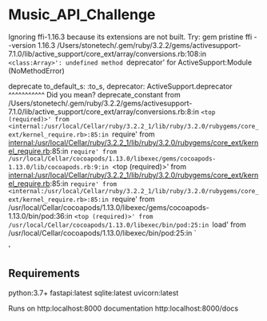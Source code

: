 # Music_API_Challenge

Ignoring ffi-1.16.3 because its extensions are not built. Try: gem pristine ffi --version 1.16.3
/Users/stonetech/.gem/ruby/3.2.2/gems/activesupport-7.1.0/lib/active_support/core_ext/array/conversions.rb:108:in `<class:Array>': undefined method `deprecator' for ActiveSupport:Module (NoMethodError)

  deprecate to_default_s: :to_s, deprecator: ActiveSupport.deprecator
                                                          ^^^^^^^^^^^
Did you mean?  deprecate_constant
	from /Users/stonetech/.gem/ruby/3.2.2/gems/activesupport-7.1.0/lib/active_support/core_ext/array/conversions.rb:8:in `<top (required)>'
	from <internal:/usr/local/Cellar/ruby/3.2.2_1/lib/ruby/3.2.0/rubygems/core_ext/kernel_require.rb>:85:in `require'
	from <internal:/usr/local/Cellar/ruby/3.2.2_1/lib/ruby/3.2.0/rubygems/core_ext/kernel_require.rb>:85:in `require'
	from /usr/local/Cellar/cocoapods/1.13.0/libexec/gems/cocoapods-1.13.0/lib/cocoapods.rb:9:in `<top (required)>'
	from <internal:/usr/local/Cellar/ruby/3.2.2_1/lib/ruby/3.2.0/rubygems/core_ext/kernel_require.rb>:85:in `require'
	from <internal:/usr/local/Cellar/ruby/3.2.2_1/lib/ruby/3.2.0/rubygems/core_ext/kernel_require.rb>:85:in `require'
	from /usr/local/Cellar/cocoapods/1.13.0/libexec/gems/cocoapods-1.13.0/bin/pod:36:in `<top (required)>'
	from /usr/local/Cellar/cocoapods/1.13.0/libexec/bin/pod:25:in `load'
	from /usr/local/Cellar/cocoapods/1.13.0/libexec/bin/pod:25:in `<main>'

## Requirements
python:3.7+
fastapi:latest
sqlite:latest
uvicorn:latest

Runs on http:localhost:8000
documentation http:localhost:8000/docs
